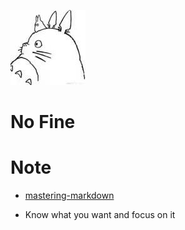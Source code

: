 [![Draw](./pic/draw.jpg)](http://nofine.life/)
# No Fine


# Note
* [mastering-markdown](https://guides.github.com/features/mastering-markdown/)

* Know what you want and focus on it
 